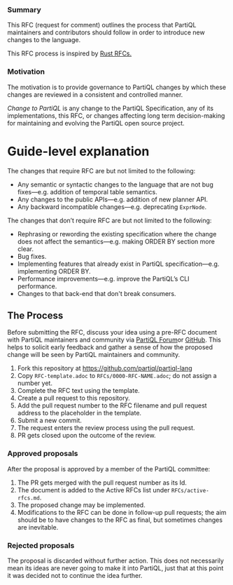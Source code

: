 ### Summary

This RFC (request for comment) outlines the process that PartiQL maintainers and contributors should follow in order to introduce new changes to the language.

This RFC process is inspired by [Rust RFCs.](https://github.com/rust-lang/rfcs)

### Motivation
The motivation is to provide governance to PartiQL changes by which these changes are reviewed in a consistent and controlled manner.

*Change to PartiQL* is any change to the PartiQL Specification, any of its implementations, this RFC, or changes affecting long term decision-making for maintaining and evolving the PartiQL open source project.

# Guide-level explanation
The changes that require RFC are but not limited to the following:

* Any semantic or syntactic changes to the language that are not bug fixes—e.g. addition of temporal table semantics.
* Any changes to the public APIs—e.g. addition of new planner API.
* Any backward incompatible changes—e.g. deprecating `ExprNode`.

The changes that don’t require RFC are but not limited to the following:

* Rephrasing or rewording the existing specification where the change does not affect the semantics—e.g. making ORDER BY section more clear.
* Bug fixes.
* Implementing features that already exist in PartiQL specification—e.g. implementing ORDER BY.
* Performance improvements—e.g. improve the PartiQL’s CLI performance.
* Changes to that back-end that don't break consumers.

## The Process

Before submitting the RFC, discuss your idea using a pre-RFC document with PartiQL maintainers and community via [PartiQL Forum](https://community.partiql.org/faq)or [GitHub](https://github.com/partiql/). This helps to solicit early feedback and gather a sense of how the proposed change will be seen by PartiQL maintainers and community.

1. Fork this repository at https://github.com/partiql/partiql-lang
2. Copy `RFC-template.adoc` to `RFCs/0000-RFC-NAME.adoc`; do not assign a number yet.
3. Complete the RFC text using the template.
4. Create a pull request to this repository.
5. Add the pull request number to the RFC filename and pull request address to the placeholder in the template.
6. Submit a new commit.
7. The request enters the review process using the pull request.
8. PR gets closed upon the outcome of the review.

### Approved proposals

After the proposal is approved by a member of the PartiQL committee:

1. The PR gets merged with the pull request number as its Id.
2. The document is added to the Active RFCs list under `RFCs/active-rfcs.md`.
3. The proposed change may be implemented.
4. Modifications to the RFC can be done in follow-up pull requests; the aim should be to have changes to the RFC as final, but sometimes changes are inevitable.

### Rejected proposals

The proposal is discarded without further action. This does not necessarily mean its ideas are never going to make it into PartiQL, just that at this point it was decided not to continue the idea further.
